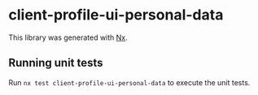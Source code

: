 # client-profile-ui-personal-data

This library was generated with [Nx](https://nx.dev).

## Running unit tests

Run `nx test client-profile-ui-personal-data` to execute the unit tests.
